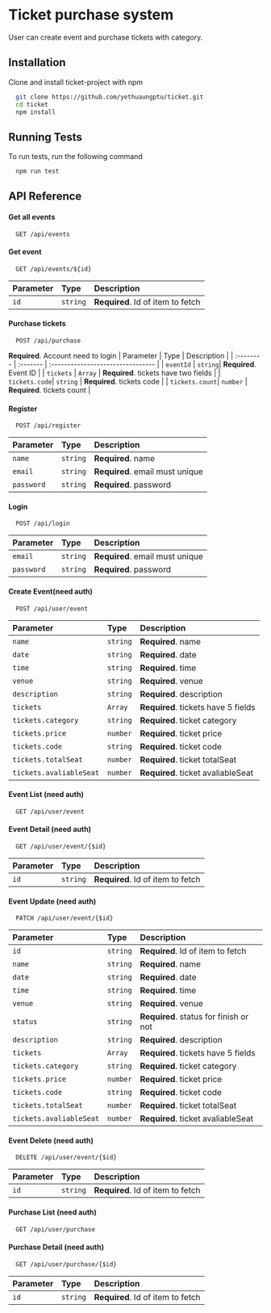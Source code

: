 # Ticket purchase system

User can create event and purchase tickets with category.

## Installation

Clone and install ticket-project with npm

```bash
  git clone https://github.com/yethuaungptu/ticket.git
  cd ticket
  npm install
```

## Running Tests

To run tests, run the following command

```bash
  npm run test
```

## API Reference

#### Get all events

```http
  GET /api/events
```

#### Get event

```http
  GET /api/events/${id}
```

| Parameter | Type     | Description                       |
| :-------- | :------- | :-------------------------------- |
| `id`      | `string` | **Required**. Id of item to fetch |

#### Purchase tickets

```http
  POST /api/purchase
```

**Required**. Account need to login
| Parameter | Type | Description |
| :-------- | :------- | :-------------------------------- |
| `eventId` | `string`| **Required**. Event ID |
| `tickets` | `Array` | **Required**. tickets have two fields |
| `tickets.code`| `string` | **Required**. tickets code |
| `tickets.count`| `number` | **Required**. tickets count |

#### Register

```http
  POST /api/register
```

| Parameter  | Type     | Description                     |
| :--------- | :------- | :------------------------------ |
| `name`     | `string` | **Required**. name              |
| `email`    | `string` | **Required**. email must unique |
| `password` | `string` | **Required**. password          |

#### Login

```http
  POST /api/login
```

| Parameter  | Type     | Description                     |
| :--------- | :------- | :------------------------------ |
| `email`    | `string` | **Required**. email must unique |
| `password` | `string` | **Required**. password          |

#### Create Event(need auth)

```http
  POST /api/user/event
```

| Parameter               | Type     | Description                         |
| :---------------------- | :------- | :---------------------------------- |
| `name`                  | `string` | **Required**. name                  |
| `date`                  | `string` | **Required**. date                  |
| `time`                  | `string` | **Required**. time                  |
| `venue`                 | `string` | **Required**. venue                 |
| `description`           | `string` | **Required**. description           |
| `tickets`               | `Array`  | **Required**. tickets have 5 fields |
| `tickets.category`      | `string` | **Required**. ticket category       |
| `tickets.price`         | `number` | **Required**. ticket price          |
| `tickets.code`          | `string` | **Required**. ticket code           |
| `tickets.totalSeat`     | `number` | **Required**. ticket totalSeat      |
| `tickets.avaliableSeat` | `number` | **Required**. ticket avaliableSeat  |

#### Event List (need auth)

```http
  GET /api/user/event
```

#### Event Detail (need auth)

```http
  GET /api/user/event/{$id}
```

| Parameter | Type     | Description                       |
| :-------- | :------- | :-------------------------------- |
| `id`      | `string` | **Required**. Id of item to fetch |

#### Event Update (need auth)

```http
  PATCH /api/user/event/{$id}
```

| Parameter               | Type     | Description                            |
| :---------------------- | :------- | :------------------------------------- |
| `id`                    | `string` | **Required**. Id of item to fetch      |
| `name`                  | `string` | **Required**. name                     |
| `date`                  | `string` | **Required**. date                     |
| `time`                  | `string` | **Required**. time                     |
| `venue`                 | `string` | **Required**. venue                    |
| `status`                | `string` | **Required**. status for finish or not |
| `description`           | `string` | **Required**. description              |
| `tickets`               | `Array`  | **Required**. tickets have 5 fields    |
| `tickets.category`      | `string` | **Required**. ticket category          |
| `tickets.price`         | `number` | **Required**. ticket price             |
| `tickets.code`          | `string` | **Required**. ticket code              |
| `tickets.totalSeat`     | `number` | **Required**. ticket totalSeat         |
| `tickets.avaliableSeat` | `number` | **Required**. ticket avaliableSeat     |

#### Event Delete (need auth)

```http
  DELETE /api/user/event/{$id}
```

| Parameter | Type     | Description                       |
| :-------- | :------- | :-------------------------------- |
| `id`      | `string` | **Required**. Id of item to fetch |

#### Purchase List (need auth)

```http
  GET /api/user/purchase
```

#### Purchase Detail (need auth)

```http
  GET /api/user/purchase/{$id}
```

| Parameter | Type     | Description                       |
| :-------- | :------- | :-------------------------------- |
| `id`      | `string` | **Required**. Id of item to fetch |
